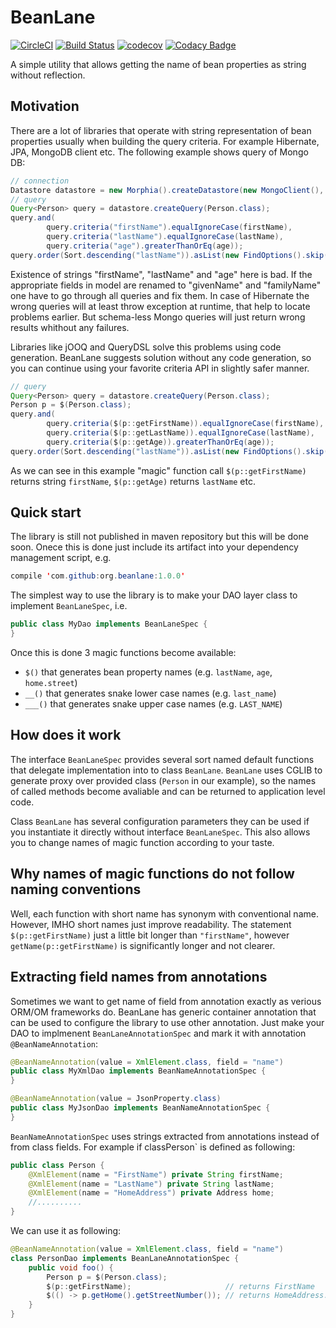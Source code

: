 # BeanLane 
[![CircleCI](https://circleci.com/gh/alexradzin/beanlane/tree/master.svg?style=svg)](https://circleci.com/gh/alexradzin/beanlane/tree/master)
[![Build Status](https://travis-ci.org/alexradzin/beanlane.svg?branch=master)](https://travis-ci.org/alexradzin/beanlane)
[![codecov](https://codecov.io/gh/alexradzin/beanlane/branch/master/graph/badge.svg)](https://codecov.io/gh/alexradzin/beanlane)
[![Codacy Badge](https://api.codacy.com/project/badge/Grade/6a26c7c5106c4831a5ca6d74e9eda49d)](https://www.codacy.com/app/alexradzin/beanlane?utm_source=github.com&amp;utm_medium=referral&amp;utm_content=alexradzin/beanlane&amp;utm_campaign=Badge_Grade)


A simple utility that allows getting the name of bean properties as string without reflection.

## Motivation

There are a lot of libraries that operate with string representation of bean properties usually when building the
query criteria. For example Hibernate, JPA, MongoDB client etc. The following example shows query of Mongo DB:

```java
// connection
Datastore datastore = new Morphia().createDatastore(new MongoClient(), "people");
// query
Query<Person> query = datastore.createQuery(Person.class);
query.and(
        query.criteria("firstName").equalIgnoreCase(firstName),
        query.criteria("lastName").equalIgnoreCase(lastName),
        query.criteria("age").greaterThanOrEq(age));
query.order(Sort.descending("lastName")).asList(new FindOptions().skip(limit * page).limit(limit));
```

Existence of strings "firstName", "lastName" and "age" here is bad. If the appropriate fields in model are renamed to
"givenName" and "familyName" one have to go through all queries and fix them. In case of Hibernate the wrong queries will
at least throw exception at runtime, that help to locate problems earlier. But schema-less Mongo queries will just return
wrong results whithout any failures.

Libraries like jOOQ and QueryDSL solve this problems using code generation. BeanLane suggests solution without any code generation,
so you can continue using your favorite criteria API in slightly safer manner.

```java
// query
Query<Person> query = datastore.createQuery(Person.class);
Person p = $(Person.class);
query.and(
        query.criteria($(p::getFirstName)).equalIgnoreCase(firstName),
        query.criteria($(p::getLastName)).equalIgnoreCase(lastName),
        query.criteria($(p::getAge)).greaterThanOrEq(age));
query.order(Sort.descending("lastName")).asList(new FindOptions().skip(limit * page).limit(limit));
```

As we can see in this example "magic" function call `$(p::getFirstName)` returns string `firstName`, `$(p::getAge)` returns `lastName` etc. 

## Quick start

The library is still not published in maven repository but this will be done soon. Onece this is done just include its artifact into your dependency management script, e.g.

```java
compile 'com.github:org.beanlane:1.0.0'
```

The simplest way to use the library is to make your DAO layer class to implement `BeanLaneSpec`, i.e.

```java
public class MyDao implements BeanLaneSpec {
}
```

Once this is done 3 magic functions become available:
*   `$()` that generates bean property names (e.g. `lastName`, `age`, `home.street`)
*   `__()` that generates snake lower case names (e.g. `last_name`)
*   `___()` that generates snake upper case names (e.g. `LAST_NAME`)

## How does it work

The interface `BeanLaneSpec` provides several sort named default functions that delegate implementation into to
class `BeanLane`. `BeanLane` uses CGLIB to generate proxy over provided class (`Person` in our example), so the names of called 
methods become avaliable and can be returned to application level code. 

Class `BeanLane` has several configuration parameters they can be used if you instantiate it directly without interface
`BeanLaneSpec`. This also allows you to change names of magic function according to your taste.

## Why names of magic functions do not follow naming conventions

Well, each function with short name has synonym with conventional name. However, IMHO short names just improve readability.
The statement `$(p::getFirstName)` just a little bit longer than `"firstName"`, however `getName(p::getFirstName)`
is significantly longer and not clearer.

## Extracting field names from annotations

Sometimes we want to get name of field from annotation exactly as verious ORM/OM frameworks do. BeanLane has generic container
annotation that can be used to configure the library to use other annotation. Just make your DAO to implmenent `BeanLaneAnnotationSpec`
and mark it with annotation `@BeanNameAnnotation`:

```java
@BeanNameAnnotation(value = XmlElement.class, field = "name")
public class MyXmlDao implements BeanNameAnnotationSpec {
}

@BeanNameAnnotation(value = JsonProperty.class)
public class MyJsonDao implements BeanNameAnnotationSpec {
}
```

`BeanNameAnnotationSpec` uses strings extracted from annotations instead of from class fields. For example if classPerson` is defined as following:

```java
public class Person {
    @XmlElement(name = "FirstName") private String firstName;
    @XmlElement(name = "LastName") private String lastName;
    @XmlElement(name = "HomeAddress") private Address home;
    //..........
}
```

We can use it as following:

```java
@BeanNameAnnotation(value = XmlElement.class, field = "name")
class PersonDao implements BeanLaneAnnotationSpec {
    public void foo() {
        Person p = $(Person.class);
        $(p::getFirstName);                     // returns FirstName
        $(() -> p.getHome().getStreetNumber()); // returns HomeAddress.StreetNumber
    }
}
```
